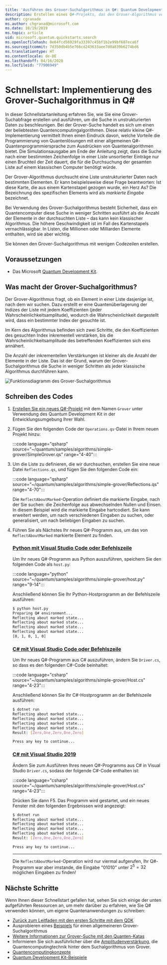 ```yaml
---
title: 'Ausführen des Grover-Suchalgorithmus in Q#: Quantum Development Kit'
description: Erstellen eines Q#-Projekts, das den Grover-Algorithmus veranschaulicht, einen der kanonischen Quantenalgorithmen.
author: cgranade
ms.author: chgranad@microsoft.com
ms.date: 10/19/2019
ms.topic: article
uid: microsoft.quantum.quickstarts.search
ms.openlocfilehash: 0e64fcd56929fa33397c45bf1b2e99bf687eca6f
ms.sourcegitcommit: 7d350db4b5e766cd243633aee7d0a839b6274bd6
ms.translationtype: HT
ms.contentlocale: de-DE
ms.lasthandoff: 04/16/2020
ms.locfileid: "77906949"
---
```

# <a name="quickstart-implement-grovers-search-algorithm-in-q"></a>Schnellstart: Implementierung des Grover-Suchalgorithmus in Q#

In dieser Schnellstartanleitung erfahren Sie, wie Sie eine Grover-Suchabfrage erstellen und ausführen, um die Suche in unstrukturierten Daten zu beschleunigen.  Bei der Grover-Suche handelt es sich um einen der beliebtesten Quantencomputingalgorithmen. Diese relativ kleine Q#-Implementierung vermittelt Ihnen einen Eindruck davon, welche Vorteile die Programmierung von Quantenlösungen mit einer allgemeinen Q#-Quantenprogrammiersprache zum Ausdrücken von Quantenalgorithmen bietet.  Die Simulationsausgabe am Ende der Anleitung zeigt, dass die Suche nach einer bestimmten Zeichenfolge in einer Liste unsortierter Einträge nur einen Bruchteil der Zeit dauert, die für die Durchsuchung der gesamten Liste auf einem klassischen Computer benötigt würde.

Der Grover-Algorithmus durchsucht eine Liste unstrukturierter Daten nach bestimmten Elementen. Er kann beispielsweise diese Frage beantworten: Ist diese Karte, die aus einem Kartenstapel gezogen wurde, ein Herz As? Die Bezeichnung des spezifischen Elements wird als _markierte Eingabe_ bezeichnet.

Bei Verwendung des Grover-Suchalgorithmus besteht Sicherheit, dass ein Quantencomputer diese Suche in weniger Schritten ausführt als die Anzahl der Elemente in der durchsuchten Liste – das kann kein klassischer Algorithmus. Die höhere Geschwindigkeit ist im Fall des Kartenstapels vernachlässigbar. In Listen, die Millionen oder Milliarden Elemente enthalten, wird sie aber wichtig.

Sie können den Grover-Suchalgorithmus mit wenigen Codezeilen erstellen.

## <a name="prerequisites"></a>Voraussetzungen

- Das Microsoft [Quantum Development Kit][install].

## <a name="what-does-grovers-search-algorithm-do"></a>Was macht der Grover-Suchalgorithmus?

Der Grover-Algorithmus fragt, ob ein Element in einer Liste dasjenige ist, nach dem wir suchen. Dazu erstellt er eine Quantenüberlagerung der Indizes der Liste mit jedem Koeffizienten (jeder Wahrscheinlichkeitsamplitude), wodurch die Wahrscheinlichkeit dargestellt wird, dass ein bestimmter Index der gesuchte ist.

Im Kern des Algorithmus befinden sich zwei Schritte, die den Koeffizienten des gesuchten Index inkrementell verstärken, bis die Wahrscheinlichkeitsamplitude des betreffenden Koeffizienten sich eins annähert.

Die Anzahl der inkrementellen Verstärkungen ist kleiner als die Anzahl der Elemente in der Liste. Das ist der Grund, warum der Grover-Suchalgorithmus die Suche in weniger Schritten als jeder klassische Algorithmus durchführen kann.

![Funktionsdiagramm des Grover-Suchalgorithmus](~/media/grover.png)

## <a name="write-the-code"></a>Schreiben des Codes

1. [Erstellen Sie ein neues Q#-Projekt](xref:microsoft.quantum.howto.createproject) mit dem Namen `Grover` unter Verwendung des Quantum Development Kit in der Entwicklungsumgebung Ihrer Wahl.

1. Fügen Sie den folgenden Code der `Operations.qs`-Datei in Ihrem neuen Projekt hinzu:

    :::code language="qsharp" source="~/quantum/samples/algorithms/simple-grover/SimpleGrover.qs" range="4-40":::

1. Um die Liste zu definieren, die wir durchsuchen, erstellen Sie eine neue Datei `Reflections.qs`, und fügen Sie den folgenden Code ein:

    :::code language="qsharp" source="~/quantum/samples/algorithms/simple-grover/Reflections.qs" range="4-70":::

    Die `ReflectAboutMarked`-Operation definiert die markierte Eingabe, nach der Sie suchen: die Zeichenfolge aus abwechselnden Nullen und Einsen. In diesem Beispiel wird die markierte Eingabe hartcodiert. Sie kann erweitert werden, um nach verschiedenen Eingaben zu suchen, oder generalisiert, um nach beliebigen Eingaben zu suchen.

1. Führen Sie als Nächstes Ihr neues Q#-Programm aus, um das von `ReflectAboutMarked` markierte Element zu finden.

    ### <a name="python-with-visual-studio-code-or-the-command-line"></a>[Python mit Visual Studio Code oder Befehlszeile](#tab/tabid-python)

    Um Ihr neues Q#-Programm aus Python auszuführen, speichern Sie den folgenden Code als `host.py`:

    :::code language="python" source="~/quantum/samples/algorithms/simple-grover/host.py" range="9-14":::

    Anschließend können Sie Ihr Python-Hostprogramm an der Befehlszeile ausführen:

    ```bash
    $ python host.py
    Preparing Q# environment...
    Reflecting about marked state...
    Reflecting about marked state...
    Reflecting about marked state...
    Reflecting about marked state...
    [0, 1, 0, 1, 0]
    ```

    ### <a name="c-with-visual-studio-code-or-the-command-line"></a>[C# mit Visual Studio Code oder Befehlszeile](#tab/tabid-csharp)

    Um Ihr neues Q#-Programm aus C# auszuführen, ändern Sie `Driver.cs`, so dass es den folgenden C#-Code beinhaltet:

    :::code language="csharp" source="~/quantum/samples/algorithms/simple-grover/Host.cs" range="4-23":::

    Anschließend können Sie Ihr C#-Hostprogramm an der Befehlszeile ausführen:

    ```bash
    $ dotnet run
    Reflecting about marked state...
    Reflecting about marked state...
    Reflecting about marked state...
    Reflecting about marked state...
    Result: [Zero,One,Zero,One,Zero]

    Press any key to continue...
    ```

    ### <a name="c-with-visual-studio-2019"></a>[C# mit Visual Studio 2019](#tab/tabid-vs2019)

    Ändern Sie zum Ausführen Ihres neuen Q#-Programms aus C# in Visual Studio `Driver.cs`, sodass der folgende C#-Code enthalten ist:

    :::code language="csharp" source="~/quantum/samples/algorithms/simple-grover/Host.cs" range="4-23":::

    Drücken Sie dann F5. Das Programm wird gestartet, und ein neues Fenster mit den folgenden Ergebnissen wird angezeigt: 

    ```bash
    $ dotnet run
    Reflecting about marked state...
    Reflecting about marked state...
    Reflecting about marked state...
    Reflecting about marked state...
    Result: [Zero,One,Zero,One,Zero]

    Press any key to continue...
    ```
    ***

    Die `ReflectAboutMarked`-Operation wird nur viermal aufgerufen, Ihr Q#-Programm war aber imstande, die Eingabe "01010" unter $2^{5} = 32$ möglichen Eingaben zu finden!

## <a name="next-steps"></a>Nächste Schritte

Wenn Ihnen dieser Schnellstart gefallen hat, sehen Sie sich einige der unten aufgeführten Ressourcen an, um mehr darüber zu erfahren, wie Sie Q# verwenden können, um eigene Quantenanwendungen zu schreiben:

- [Zurück zum Leitfaden mit den ersten Schritte mit dem QDK](xref:microsoft.quantum.welcome)
- Ausprobieren eines [Beispiels](https://github.com/microsoft/Quantum/tree/master/samples/algorithms/database-search) für einen allgemeineren Grover-Suchalgorithmus
- [Weitere Informationen zur Grover-Suche mit den Quanten-Katas](xref:microsoft.quantum.overview.katas)
- Informieren Sie sich ausführlicher über die [Amplitudenverstärkung](xref:microsoft.quantum.libraries.standard.algorithms#amplitude-amplification), die Quantencomputingtechnik hinter dem Suchalgorithmus von Grover.
- [Quantencomputingkonzepte](xref:microsoft.quantum.concepts.intro)
- [Quantum Development Kit-Beispiele](https://docs.microsoft.com/samples/browse/?products=qdk)

<!-- LINKS -->

[install]: xref:microsoft.quantum.install
